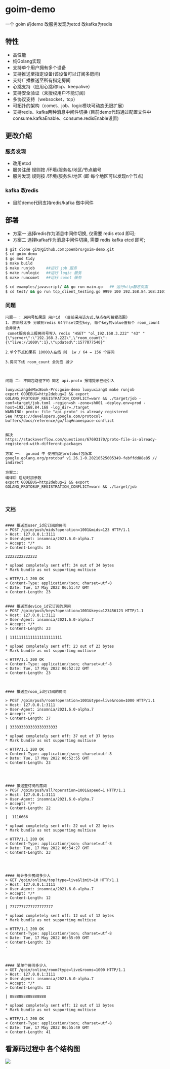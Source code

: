 # goim-demo
一个 goim 的demo 改服务发现为etcd 改kafka为redis 

## 特性 
 * 高性能
 * 纯Golang实现
 * 支持单个用户拥有多个设备
 * 支持推送至指定设备(该设备可以订阅多房间)
 * 支持广播推送至所有指定房间
 * 心跳支持（应用心跳和tcp、keepalive）
 * 支持安全验证（未授权用户不能订阅）
 * 多协议支持（websocket，tcp）
 * 可拓扑的架构（comet、job、logic模块可动态无限扩展）
 * 支持redis、kafka两种消息中间件切换 (目前demo代码通过配置文件中consume.kafkaEnable、consume.redisEnable设置)


## 更改介绍

### 服务发现
- 改用etcd 
- 服务注册 规则按 /环境/服务名/地区/节点编号
- 服务发现 规则按 /环境/服务名/地区 (即 每个地区可以发现n个节点)

### kafka 改redis
- 目前demo代码支持redis/kafka 做中间件

## 部署
- 方案一 选择redis作为消息中间件切换, 仅需要 redis etcd 即可;
- 方案二 选择kafka作为消息中间件切换, 需要 redis kafka etcd 即可;
```sh 
$ git clone git@github.com:poembro/goim-demo.git
$ cd goim-demo
$ go mod tidy
$ make build
$ make runjob     ##运行 job 服务
$ make runlogic   ##运行 logic 服务
$ make runcomet   ##运行 comet 服务

$ cd examples/javascript/ && go run main.go   ## 运行http静态页面
$ cd test/ && go run tcp_client_testing.go 9999 100 192.168.84.168:3101   ## 运行100个并发测试脚本  
```


### 问题
```
问题一 : 房间号如果是 用户id  (目前采用该方式,缺点在可接受范围)
1. 房间号太多 分散到redis 64个hset类型key, 每个key的value值有个 room_count 会非常大  
 comet服务会上报房间号写入 redis "HSET" "ol_192.168.3.222" "43" "{\"server\":\"192.168.3.222\",\"room_count\":{\"live://1000\":1},\"updated\":1577077540}"

2.单个节点如果有 10000人在线 则  1w / 64 = 156 个房间

3.房间下线 room_count 会对应 减少



问题 二: 不同包路径下的 同名 api.proto 报错提示已经引入

luoyuxiangdeMacBook-Pro:goim-demo luoyuxiang$ make runjob
export GODEBUG=http2debug=2 && export GOLANG_PROTOBUF_REGISTRATION_CONFLICT=warn && ./target/job -conf=target/job.toml -region=sh -zone=sh001 -deploy.env=prod -host=192.168.84.168 -log_dir=./target 
WARNING: proto: file "api.proto" is already registered
See https://developers.google.com/protocol-buffers/docs/reference/go/faq#namespace-conflict


解决
https://stackoverflow.com/questions/67693170/proto-file-is-already-registered-with-different-packages
 
方案 一:  go.mod 中 使用指定protobuf包版本
google.golang.org/protobuf v1.26.1-0.20210525005349-febffdd88e85 // indirect

方案二: 
编译后 启动时加参数 
export GODEBUG=http2debug=2 && export GOLANG_PROTOBUF_REGISTRATION_CONFLICT=warn && ./target/job



```


### 文档
```

#### 推送至user_id它订阅的房间
> POST /goim/push/mids?operation=1001&mids=123 HTTP/1.1
> Host: 127.0.0.1:3111
> User-Agent: insomnia/2021.6.0-alpha.7
> Accept: */*
> Content-Length: 34

22222222222222

* upload completely sent off: 34 out of 34 bytes
* Mark bundle as not supporting multiuse

< HTTP/1.1 200 OK
< Content-Type: application/json; charset=utf-8
< Date: Tue, 17 May 2022 06:51:47 GMT
< Content-Length: 23


#### 推送至device_id它订阅的房间
> POST /goim/push/keys?operation=1001&keys=123456123 HTTP/1.1
> Host: 127.0.0.1:3111
> User-Agent: insomnia/2021.6.0-alpha.7
> Accept: */*
> Content-Length: 23

| 11111111111111111111111

* upload completely sent off: 23 out of 23 bytes
* Mark bundle as not supporting multiuse

< HTTP/1.1 200 OK
< Content-Type: application/json; charset=utf-8
< Date: Tue, 17 May 2022 06:52:22 GMT
< Content-Length: 23



#### 推送至room_id它订阅的房间

> POST /goim/push/room?operation=1001&type=live&room=1000 HTTP/1.1
> Host: 127.0.0.1:3111
> User-Agent: insomnia/2021.6.0-alpha.7
> Accept: */*
> Content-Length: 37

| 333333333333333333333

* upload completely sent off: 37 out of 37 bytes
* Mark bundle as not supporting multiuse

< HTTP/1.1 200 OK
< Content-Type: application/json; charset=utf-8
< Date: Tue, 17 May 2022 06:52:55 GMT
< Content-Length: 23




#### 推送至订阅的房间
> POST /goim/push/all?operation=1001&speed=1 HTTP/1.1
> Host: 127.0.0.1:3111
> User-Agent: insomnia/2021.6.0-alpha.7
> Accept: */*
> Content-Length: 22

|  1116666

* upload completely sent off: 22 out of 22 bytes
* Mark bundle as not supporting multiuse

< HTTP/1.1 200 OK
< Content-Type: application/json; charset=utf-8
< Date: Tue, 17 May 2022 06:54:27 GMT
< Content-Length: 23




#### 统计多少房间多少人
> GET /goim/online/top?type=live&limit=10 HTTP/1.1
> Host: 127.0.0.1:3111
> User-Agent: insomnia/2021.6.0-alpha.7
> Accept: */*
> Content-Length: 12

| 7777777777777777777

* upload completely sent off: 12 out of 12 bytes
* Mark bundle as not supporting multiuse

< HTTP/1.1 200 OK
< Content-Type: application/json; charset=utf-8
< Date: Tue, 17 May 2022 06:55:09 GMT
< Content-Length: 33
.



#### 某单个房间多少人 
> GET /goim/online/room?type=live&rooms=1000 HTTP/1.1
> Host: 127.0.0.1:3111
> User-Agent: insomnia/2021.6.0-alpha.7
> Accept: */*
> Content-Length: 12

| 8888888888888888

* upload completely sent off: 12 out of 12 bytes
* Mark bundle as not supporting multiuse

< HTTP/1.1 200 OK
< Content-Type: application/json; charset=utf-8
< Date: Tue, 17 May 2022 06:55:49 GMT
< Content-Length: 41

```




## 看源码过程中 各个结构图
[![](./goim.png)](https://github.com/poembro/goim-demo)

